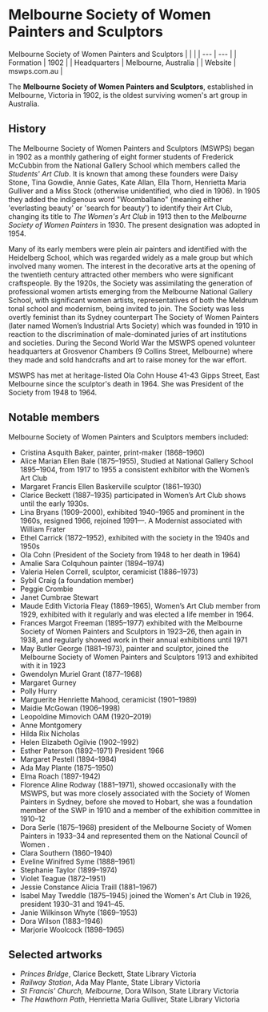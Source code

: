 # Melbourne Society of Women Painters and Sculptors

Melbourne Society of Women Painters and Sculptors
|  | |
| --- | --- |
| Formation | 1902 |
| Headquarters | Melbourne, Australia |
| Website | mswps.com.au |

The **Melbourne Society of Women Painters and Sculptors**, established in Melbourne, Victoria in 1902, is the oldest surviving women's art group in Australia.

History
-------

The Melbourne Society of Women Painters and Sculptors (MSWPS) began in 1902 as a monthly gathering of eight former students of Frederick McCubbin from the National Gallery School which members called the *Students' Art Club*. It is known that among these founders were Daisy Stone, Tina Gowdie, Annie Gates, Kate Allan, Ella Thorn, Henrietta Maria Gulliver and a Miss Stock (otherwise unidentified, who died in 1906\). In 1905 they added the indigenous word "Woomballano" (meaning either 'everlasting beauty' or 'search for beauty') to identify their Art Club, changing its title to *The Women's Art Club* in 1913 then to the *Melbourne Society of Women Painters* in 1930\. The present designation was adopted in 1954\.

Many of its early members were plein air painters and identified with the Heidelberg School, which was regarded widely as a male group but which involved many women. The interest in the decorative arts at the opening of the twentieth century attracted other members who were significant craftspeople. By the 1920s, the Society was assimilating the generation of professional women artists emerging from the Melbourne National Gallery School, with significant women artists, representatives of both the Meldrum tonal school and modernism, being invited to join. The Society was less overtly feminist than its Sydney counterpart The Society of Women Painters (later named Women’s Industrial Arts Society) which was founded in 1910 in reaction to the discrimination of male-dominated juries of art institutions and societies. During the Second World War the MSWPS opened volunteer headquarters at Grosvenor Chambers (9 Collins Street, Melbourne) where they made and sold handcrafts and art to raise money for the war effort.

MSWPS has met at heritage-listed Ola Cohn House 41-43 Gipps Street, East Melbourne since the sculptor's death in 1964\. She was President of the Society from 1948 to 1964\.

Notable members
---------------

Melbourne Society of Women Painters and Sculptors members included:

* Cristina Asquith Baker, painter, print-maker (1868–1960\)
* Alice Marian Ellen Bale (1875–1955\), Studied at National Gallery School 1895–1904, from 1917 to 1955 a consistent exhibitor with the Women’s Art Club 
* Margaret Francis Ellen Baskerville sculptor (1861–1930\)
* Clarice Beckett (1887–1935\) participated in Women’s Art Club shows until the early 1930s.
* Lina Bryans (1909–2000\), exhibited 1940–1965 and prominent in the 1960s, resigned 1966, rejoined 1991—. A Modernist associated with William Frater
* Ethel Carrick (1872–1952\), exhibited with the society in the 1940s and 1950s
* Ola Cohn (President of the Society from 1948 to her death in 1964)
* Amalie Sara Colquhoun painter (1894–1974\)
* Valeria Helen Correll, sculptor, ceramicist (1886–1973\)
* Sybil Craig (a foundation member)
* Peggie Crombie
* Janet Cumbrae Stewart
* Maude Edith Victoria Fleay (1869–1965\), Women’s Art Club member from 1929, exhibited with it regularly and was elected a life member in 1964\.
* Frances Margot Freeman (1895–1977\) exhibited with the Melbourne Society of Women Painters and Sculptors in 1923–26, then again in 1938, and regularly showed work in their annual exhibitions until 1971
* May Butler George (1881–1973\), painter and sculptor, joined the Melbourne Society of Women Painters and Sculptors 1913 and exhibited with it in 1923
* Gwendolyn Muriel Grant (1877–1968\)
* Margaret Gurney
* Polly Hurry
* Marguerite Henriette Mahood, ceramicist (1901–1989\)
* Maidie McGowan (1906–1998\)
* Leopoldine Mimovich OAM (1920–2019\)
* Anne Montgomery
* Hilda Rix Nicholas
* Helen Elizabeth Ogilvie (1902–1992\)
* Esther Paterson (1892–1971\) President 1966
* Margaret Pestell (1894–1984\)
* Ada May Plante (1875–1950\)
* Elma Roach (1897-1942\)
* Florence Aline Rodway (1881–1971\), showed occasionally with the MSWPS, but was more closely associated with the Society of Women Painters in Sydney, before she moved to Hobart, she was a foundation member of the SWP in 1910 and a member of the exhibition committee in 1910–12 
* Dora Serle (1875–1968\) president of the Melbourne Society of Women Painters in 1933–34 and represented them on the National Council of Women .
* Clara Southern (1860–1940\)
* Eveline Winifred Syme (1888–1961\)
* Stephanie Taylor (1899–1974\)
* Violet Teague (1872–1951\)
* Jessie Constance Alicia Traill (1881–1967\)
* Isabel May Tweddle (1875–1945\) joined the Women's Art Club in 1926, president 1930–31 and 1941–45\.
* Janie Wilkinson Whyte (1869–1953\)
* Dora Wilson (1883–1946\) 
* Marjorie Woolcock (1898–1965\)

Selected artworks
-----------------

* *Princes Bridge*, Clarice Beckett, State Library Victoria
* *Railway Station*, Ada May Plante, State Library Victoria
* *St Francis' Church, Melbourne*, Dora Wilson, State Library Victoria
* *The Hawthorn Path*, Henrietta Maria Gulliver, State Library Victoria